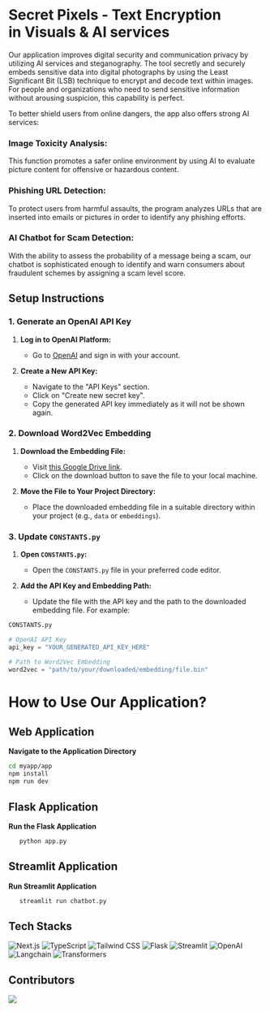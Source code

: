 
# Secret Pixels - Text Encryption in Visuals & AI services

Our application improves digital security and communication privacy by utilizing AI services and steganography. The tool secretly and securely embeds sensitive data into digital photographs by using the Least Significant Bit (LSB) technique to encrypt and decode text within images. For people and organizations who need to send sensitive information without arousing suspicion, this capability is perfect.

To better shield users from online dangers, the app also offers strong AI services:

### Image Toxicity Analysis: 
This function promotes a safer online environment by using AI to evaluate picture content for offensive or hazardous content.

### Phishing URL Detection: 
To protect users from harmful assaults, the program analyzes URLs that are inserted into emails or pictures in order to identify any phishing efforts.

### AI Chatbot for Scam Detection: 
With the ability to assess the probability of a message being a scam, our chatbot is sophisticated enough to identify and warn consumers about fraudulent schemes by assigning a scam level score.

## Setup Instructions

### 1. Generate an OpenAI API Key
1. **Log in to OpenAI Platform:**
   - Go to [OpenAI](https://platform.openai.com) and sign in with your account.

2. **Create a New API Key:**
   - Navigate to the "API Keys" section.
   - Click on "Create new secret key".
   - Copy the generated API key immediately as it will not be shown again.

### 2. Download Word2Vec Embedding
1. **Download the Embedding File:**
   - Visit [this Google Drive link](https://drive.google.com/file/d/0B7XkCwpI5KDYNlNUTTlSS21pQmM/edit?resourcekey=0-wjGZdNAUop6WykTtMip30g).
   - Click on the download button to save the file to your local machine.

2. **Move the File to Your Project Directory:**
   - Place the downloaded embedding file in a suitable directory within your project (e.g., `data` or `embeddings`).

### 3. Update `CONSTANTS.py`
1. **Open `CONSTANTS.py`:**
   - Open the `CONSTANTS.py` file in your preferred code editor.

2. **Add the API Key and Embedding Path:**
   - Update the file with the API key and the path to the downloaded embedding file. For example:

```python
CONSTANTS.py

# OpenAI API Key
api_key = "YOUR_GENERATED_API_KEY_HERE"

# Path to Word2Vec Embedding
word2vec = "path/to/your/downloaded/embedding/file.bin"
```

# How to Use Our Application?
## Web Application
 **Navigate to the Application Directory**
   ```sh
   cd myapp/app
   npm install
   npm run dev
   ```
## Flask Application
 **Run the Flask Application**
```sh
   python app.py
```
## Streamlit Application
 **Run Streamlit Application**
 ```sh
    streamlit run chatbot.py
```
## Tech Stacks
![Next.js](https://img.shields.io/badge/Next.js-000000?style=for-the-badge&logo=next.js&logoColor=white)
![TypeScript](https://img.shields.io/badge/TypeScript-007ACC?style=for-the-badge&logo=typescript&logoColor=white)
![Tailwind CSS](https://img.shields.io/badge/Tailwind_CSS-38B2AC?style=for-the-badge&logo=tailwind-css&logoColor=white)
![Flask](https://img.shields.io/badge/Flask-000000?style=for-the-badge&logo=flask&logoColor=white)
![Streamlit](https://img.shields.io/badge/Streamlit-FF4B4B?style=for-the-badge&logo=streamlit&logoColor=white)
![OpenAI](https://img.shields.io/badge/OpenAI-FF4B4B?style=for-the-badge&logo=openai&logoColor=white)
![Langchain](https://img.shields.io/badge/Langchain-772CE8?style=for-the-badge&logo=langchain&logoColor=white)
![Transformers](https://img.shields.io/badge/Transformers-FFAC45?style=for-the-badge&logo=huggingface&logoColor=white)

## Contributors
<a href="https://github.com/alokillur/Secret-Pixels/graphs/contributors">
  <img src="https://contrib.rocks/image?repo=alokillur/Secret-Pixels" />
</a>


